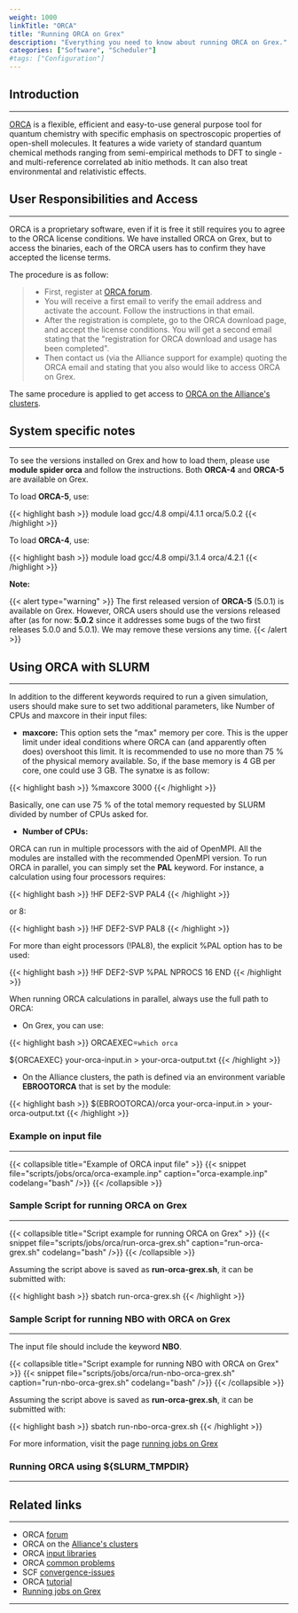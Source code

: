 ```yaml
---
weight: 1000
linkTitle: "ORCA"
title: "Running ORCA on Grex"
description: "Everything you need to know about running ORCA on Grex."
categories: ["Software", "Scheduler"]
#tags: ["Configuration"]
---
```


## Introduction
---

[ORCA](http://cec.mpg.de/forum/) is a flexible, efficient and easy-to-use general purpose tool for quantum chemistry with specific emphasis on spectroscopic properties of open-shell  molecules. It features a wide variety of standard quantum chemical methods ranging from semi-empirical methods to DFT to single - and multi-reference correlated ab initio methods. It can also treat environmental and relativistic effects.

## User Responsibilities and Access
---

ORCA is a proprietary software, even if it is free it still requires you to agree to the ORCA license conditions. We have installed ORCA on Grex, but to access the binaries, each of the ORCA users has to confirm they have accepted the license terms.

The procedure is as follow: 
> * First, register at [ORCA forum](https://orcaforum.kofo.mpg.de/). 
> * You will receive a first email to verify the email address and activate the account. Follow the instructions in that email.
> * After the registration is complete, go to the ORCA download page, and accept the license conditions. You will get a second email stating that the "registration for ORCA download and usage has been completed".
> * Then contact us (via the Alliance support for example) quoting the ORCA email and stating that you also would like to access ORCA on Grex. 

The same procedure is applied to get access to [ORCA on the Alliance's clusters](https://docs.alliancecan.ca/wiki/ORCA).

## System specific notes
---

To see the versions installed on Grex and how to load them, please use **module spider orca** and follow the instructions. Both **ORCA-4** and **ORCA-5** are available on Grex.

To load **ORCA-5**, use:

{{< highlight bash >}}
module load gcc/4.8 ompi/4.1.1 orca/5.0.2
{{< /highlight >}}

To load **ORCA-4**, use:

{{< highlight bash >}}
module load gcc/4.8 ompi/3.1.4 orca/4.2.1
{{< /highlight >}}

**Note:**

{{< alert type="warning" >}}
The first released version of **ORCA-5** (5.0.1) is available on Grex. However, ORCA users should use the versions released after (as for now: **5.0.2** since it addresses some bugs of the two first releases 5.0.0 and 5.0.1). We may remove these versions any time.
{{< /alert >}}

## Using ORCA with SLURM
---

In addition to the different keywords required to run a given simulation, users should make sure to set two additional parameters, like Number of CPUs and maxcore in their input files:

* __maxcore:__
This option sets the "max" memory per core. This is the upper limit under ideal conditions where ORCA can (and apparently often does) overshoot this limit. It is recommended to use no more than 75 % of the physical memory available. So, if the base memory is 4 GB per core, one could use 3 GB. The synatxe is as follow:

{{< highlight bash >}}
%maxcore 3000
{{< /highlight >}}

Basically, one can use 75 % of the total memory requested by SLURM divided by number of CPUs asked for.

* __Number of CPUs:__

ORCA can run in multiple processors with the aid of OpenMPI. All the modules are installed with the recommended OpenMPI version. To run ORCA in parallel, you can simply set the __PAL__ keyword. For instance, a calculation using four processors requires:

{{< highlight bash >}}
!HF DEF2-SVP PAL4
{{< /highlight >}}

or 8:

{{< highlight bash >}}
!HF DEF2-SVP PAL8
{{< /highlight >}}

For more than eight processors (!PAL8), the explicit %PAL option has to be used:

{{< highlight bash >}}
!HF DEF2-SVP
%PAL NPROCS 16 END
{{< /highlight >}}

When running ORCA calculations in parallel, always use the full path to ORCA:

* On Grex, you can use:

{{< highlight bash >}}
ORCAEXEC=`which orca`

${ORCAEXEC} your-orca-input.in > your-orca-output.txt
{{< /highlight >}}

* On the Alliance clusters, the path is defined via an environment variable __EBROOTORCA__ that is set by the module:

{{< highlight bash >}}
${EBROOTORCA}/orca your-orca-input.in > your-orca-output.txt
{{< /highlight >}}

### Example on input file
---

{{< collapsible title="Example of ORCA input file" >}}
{{< snippet
    file="scripts/jobs/orca/orca-example.inp"
    caption="orca-example.inp"
    codelang="bash"
/>}}
{{< /collapsible >}}

### Sample Script for running ORCA on Grex
---

{{< collapsible title="Script example for running ORCA on Grex" >}}
{{< snippet
    file="scripts/jobs/orca/run-orca-grex.sh"
    caption="run-orca-grex.sh"
    codelang="bash"
/>}}
{{< /collapsible >}}

Assuming the script above is saved as __run-orca-grex.sh__, it can be submitted with:

{{< highlight bash >}}
sbatch run-orca-grex.sh
{{< /highlight >}}

### Sample Script for running NBO with ORCA on Grex
---

The input file should include the keyword **NBO**.

{{< collapsible title="Script example for running NBO with ORCA on Grex" >}}
{{< snippet
    file="scripts/jobs/orca/run-nbo-orca-grex.sh"
    caption="run-nbo-orca-grex.sh"
    codelang="bash"
/>}}
{{< /collapsible >}}

Assuming the script above is saved as __run-orca-grex.sh__, it can be submitted with:

{{< highlight bash >}}
sbatch run-nbo-orca-grex.sh
{{< /highlight >}}

For more information, visit the page [running jobs on Grex](running-jobs)

### Running ORCA using ${SLURM_TMPDIR}
---

## Related links
---

* ORCA [forum](http://cec.mpg.de/forum/)
* ORCA on the [Alliance's clusters](https://docs.alliancecan.ca/wiki/ORCA)
* ORCA [input libraries](https://sites.google.com/site/orcainputlibrary/home)
* ORCA [common problems](https://sites.google.com/site/orcainputlibrary/orca-common-problems)
* SCF [convergence-issues](https://sites.google.com/site/orcainputlibrary/scf-convergence-issues)
* ORCA [tutorial](https://www.orcasoftware.de/tutorials_orca/)
* [Running jobs on Grex](running-jobs)
 
---

<!-- {{< treeview display="tree" />}} -->

<!-- Changes and update:
* 
*
*
-->
